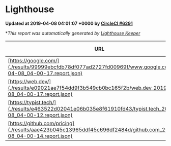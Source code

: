 
# Lighthouse

**Updated at 2019-04-08 04:01:07 +0000 by [CircleCI #6291](https://circleci.com/gh/ItinerisLtd/lighthouse-keeper-example/6291)**

**This report was automatically generated by [Lighthouse Keeper](https://github.com/itinerisltd/lighthouse-keeper)*

| URL | Performance | Accessibility | Best Practices | SEO | PWA | Updated At |
| --- | --- | --- | --- | --- | --- | --- |
| [https://google.com/](./results/99999ebcfdb78df077ad2727fd00969f/www.google.com_2019-04-08_04-00-17.report.json) | 0.95 | 0.71 | 0.93 | 0.82 | 0.58 | 2019-04-08T04:00:17.420Z |
| [https://web.dev/](./results/e09021ae7f54dd9f3b549cb0bc165f2b/web.dev_2019-04-08_04-00-17.report.json) | 0.97 | 0.93 | 1 | 0.96 | 1 | 2019-04-08T04:00:17.699Z |
| [https://typist.tech/](./results/e463522d02041e06b035e8f61910fd43/typist.tech_2019-04-08_04-00-12.report.json) | 1 |  |  |  |  | 2019-04-08T04:00:12.509Z |
| [https://github.com/pricing](./results/aae423b045c13965ddf45c696df2484d/github.com_2019-04-08_04-00-14.report.json) | 0.88 | 0.89 | 0.93 | 0.9 | 0.58 | 2019-04-08T04:00:14.190Z |
